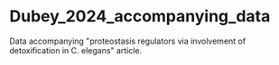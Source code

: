 # Dubey_2024_accompanying_data
 
Data accompanying "proteostasis regulators via involvement of detoxification in C. elegans" article.
